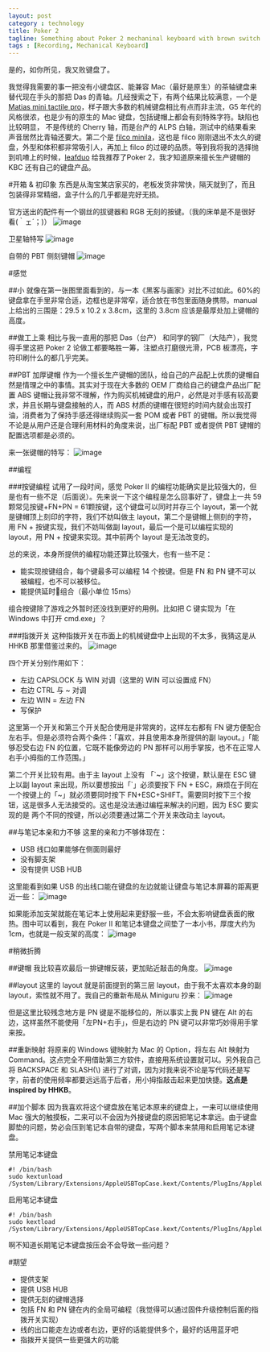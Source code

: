 ```yaml
---
layout: post
category : technology
title: Poker 2
tagline: Something about Poker 2 mechaninal keyboard with brown switch
tags : [Recording, Mechanical Keyboard]
---
```

是的，如你所见，我又败键盘了。

我觉得我需要的事一把没有小键盘区、能兼容 Mac（最好是原生）的茶轴键盘来替代现在手头的那把 Das 的青轴。几经搜索之下，有两个结果比较满意，一个是 [Matias mini tactile pro](http://www.matias.ca/minitactilepro/mac/)，样子跟大多数的机械键盘相比有点而非主流，G5 年代的风格很浓，也是少有的原生的 Mac 键盘，包括键帽上都会有刻特殊字符。缺陷也比较明显， 不是传统的 Cherry 轴，而是台产的 ALPS 白轴，测试中的结果看来声音居然比青轴还要大。第二个是 [filco minila](http://www.keyboardco.com/blog/index.php/2013/02/filco-minila-first-impressions/)，这也是 filco 刚刚退出不太久的键盘，外型和体积都非常吸引人，再加上 filco 的过硬的品质。等到我将我的选择抛到叽喳上的时候，[leafduo](https://twitter.com/leafduo) 给我推荐了Poker 2，我才知道原来擅长生产键帽的 KBC 还有自己的键盘产品。

#开箱 & 初印象
东西是从淘宝某店家买的，老板发货非常快，隔天就到了，而且包装得非常精细，盒子什么的几乎都是完好无损。

官方送出的配件有一个钢丝的拔键器和 RGB 无刻的按键。（我的床单是不是很好看(｀ェ´；)）
![image](/assets/files/2013/06/03/01.JPG)

卫星轴特写
![image](/assets/files/2013/06/03/02.JPG)

自带的 PBT 侧刻键帽
![image](/assets/files/2013/06/03/03.JPG)

#感觉

##小
就像在第一张图里面看到的，与一本《黑客与画家》对比不过如此。60%的键盘拿在手里非常合适，边框也是非常窄，适合放在书包里面随身携带。manual 上给出的三围是：29.5 x 10.2 x 3.8cm，这里的 3.8cm 应该是最厚处加上键帽的高度。

##做工上乘
相比与我一直用的那把 Das（台产） 和同学的钢厂（大陆产），我觉得手里这把 Poker 2 论做工都要略胜一筹，注塑点打磨很光滑，PCB 板漂亮，字符印刷什么的都几乎完美。

##PBT 加厚键帽
作为一个擅长生产键帽的团队，给自己的产品配上优质的键帽自然是情理之中的事情。其实对于现在大多数的 OEM 厂商给自己的键盘产品出厂配置 ABS 键帽让我非常不理解，作为购买机械键盘的用户，必然是对手感有较高要求，并且长期与键盘接触的人，而 ABS 材质的键帽在很短的时间内就会出现打油，消费者为了保持手感还得继续购买一套 POM 或者 PBT 的键帽。所以我觉得不论是从用户还是合理利用材料的角度来说，出厂标配 PBT 或者提供 PBT 键帽的配置选项都是必须的。

来一张键帽的特写：
![image](/assets/files/2013/06/03/04.JPG)

##编程

###按键编程
试用了一段时间，感觉 Poker II 的编程功能确实是比较强大的，但是也有一些不足（后面说）。先来说一下这个编程是怎么回事好了，键盘上一共 59颗常见按键+FN+PN = 61颗按键，这个键盘可以同时并存三个 layout，第一个就是键帽顶上刻印的字符，我们不妨叫做主 layout，第二个是键帽上侧刻的字符，用 FN + 按键实现，我们不妨叫做副 layout，最后一个是可以编程实现的 layout，用 PN + 按键来实现。其中前两个 layout 是无法改变的。

总的来说，本身所提供的编程功能还算比较强大，也有一些不足：

* 能实现按键组合，每个键最多可以编程 14 个按键。但是 FN 和 PN 键不可以被编程，也不可以被移位。
* 能提供延时组合（最小单位 15ms）

组合按键除了游戏之外暂时还没找到更好的用例。比如把 C 键实现为「在 Windows 中打开 cmd.exe」？

###指拨开关
这种指拨开关在市面上的机械键盘中上出现的不太多，我猜这是从 HHKB 那里借鉴过来的。
![image](/assets/files/2013/06/03/05.JPG)

四个开关分别作用如下：

* 左边 CAPSLOCK 与 WIN 对调（这里的 WIN 可以设置成 FN）
* 右边 CTRL 与 ~ 对调
* 左边 WIN = 左边 FN
* 写保护

这里第一个开关和第三个开关配合使用是非常爽的，这样左右都有 FN 键方便配合左右手。但是必须符合两个条件：「喜欢，并且使用本身所提供的副 layout。」「能够忍受右边 FN 的位置，它既不能像旁边的 PN 那样可以用手掌按，也不在正常人右手小拇指的工作范围。」

第二个开关比较有用。由于主 layout 上没有 「\`~」这个按键，默认是在 ESC 键上以副 layout 来出现，所以要想按出「\`」必须要按下 FN + ESC，麻烦在于同在一个按键上的「~」就必须要同时按下 FN+ESC+SHIFT。需要同时按下三个按钮，这是很多人无法接受的。这也是没法通过编程来解决的问题，因为 ESC 要实现的是 两个不同的按键，所以必须要通过第二个开关来改动主 layout。

##与笔记本亲和力不够
这里的亲和力不够体现在：

* USB 线口如果能够在侧面则最好
* 没有脚支架
* 没有提供 USB HUB

这里能看到如果 USB 的出线口能在键盘的左边就能让键盘与笔记本屏幕的距离更近一些：
![image](/assets/files/2013/06/03/06.JPG)

如果能添加支架就能在笔记本上使用起来更舒服一些，不会太影响键盘表面的散热。图中可以看到，我在 Poker II 和笔记本键盘之间垫了一本小书，厚度大约为 1cm，也就是一般支架的高度：
![image](/assets/files/2013/06/03/07.JPG)

#稍微折腾

##键帽
我比较喜欢最后一排键帽反装，更加贴近敲击的角度。
![image](/assets/files/2013/06/03/08.JPG)

##layout
这里的 layout 就是前面提到的第三层 layout，由于我不太喜欢本身的副 layout，索性就不用了。我自己的重新布局从 Miniguru 抄来：
![image](/assets/files/2013/06/03/09.jpg)

但是这里比较残念地方是 PN 键是不能移位的，所以事实上我 PN 键在 Alt 的右边，这样虽然不能使用「左PN+右手」，但是右边的 PN 键可以非常巧妙得用手掌来按。

##重新映射
将原来的 Windows 键映射为 Mac 的 Option，将左右 Alt 映射为 Command。这点完全不用借助第三方软件，直接用系统设置就可以。另外我自己将 BACKSPACE 和 SLASH(\\) 进行了对调，因为对我来说不论是写代码还是写字，前者的使用频率都要远远高于后者，用小拇指敲击起来更加快捷。__这点是 inspired by HHKB__。

##加个脚本
因为我喜欢将这个键盘放在笔记本原来的键盘上，一来可以继续使用 Mac 强大的触摸板，二来可以不会因为外接键盘的原因把笔记本拿远。由于键盘脚垫的问题，势必会压到笔记本自带的键盘，写两个脚本来禁用和启用笔记本键盘。

禁用笔记本键盘

	#! /bin/bash
	sudo kextunload /System/Library/Extensions/AppleUSBTopCase.kext/Contents/PlugIns/AppleUSBTCKeyboard.kext/

启用笔记本键盘

	#! /bin/bash
	sudo kextload /System/Library/Extensions/AppleUSBTopCase.kext/Contents/PlugIns/AppleUSBTCKeyboard.kext/

啊不知道长期笔记本键盘按压会不会导致一些问题？

#期望
* 提供支架
* 提供 USB HUB
* 提供无刻的键帽选择
* 包括 FN 和 PN 键在内的全局可编程（我觉得可以通过固件升级控制后面的指拨开关实现）
* 线的出口能走左边或者右边，更好的话能提供多个，最好的话用蓝牙吧
* 指拨开关提供一些更强大的功能